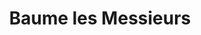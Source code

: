 ---
guid: "d7ddd9e17726"
title: "Baume les Messieurs"
latlng: "46.709678, 5.646341"
youtubeId: "dOEkTSk4np8" 
---